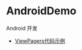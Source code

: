 # AndroidDemo
Android 开发

- [ViewPagers代码示例](https://github.com/AhianZhang/AndroidDemo/tree/master/app)
